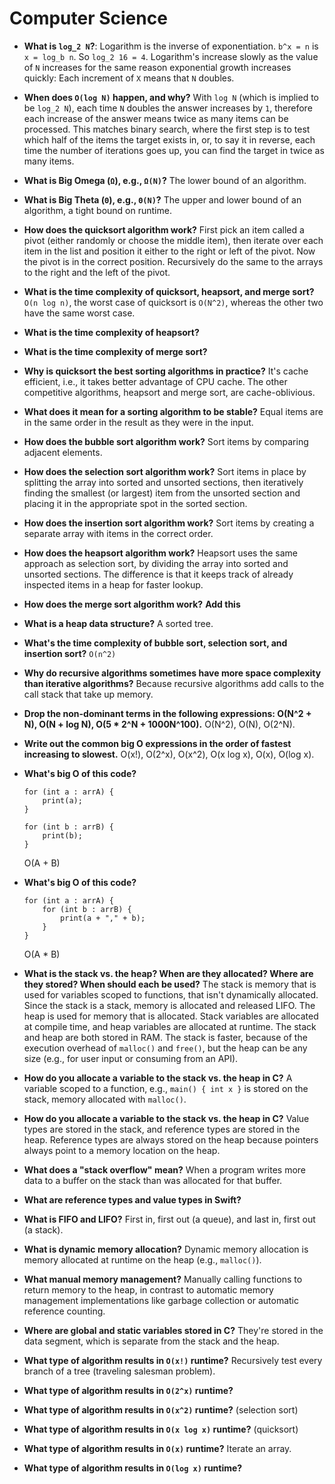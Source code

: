 # Computer Science

- **What is `log_2 N`?**: Logarithm is the inverse of exponentiation. `b^x = n` is `x = log_b n`. So `log_2 16 = 4`. Logarithm's increase slowly as the value of `N` increases for the same reason exponential growth increases quickly: Each increment of `X` means that `N` doubles.
- **When does `O(log N)` happen, and why?** With `log N` (which is implied to be `log_2 N`), each time `N` doubles the answer increases by `1`, therefore each increase of the answer means twice as many items can be processed. This matches binary search, where the first step is to test which half of the items the target exists in, or, to say it in reverse, each time the number of iterations goes up, you can find the target in twice as many items.
- **What is Big Omega (`Ω`), e.g., `Ω(N)`?** The lower bound of an algorithm.
- **What is Big Theta (`Θ`), e.g., `Θ(N)`?** The upper and lower bound of an algorithm, a tight bound on runtime.
- **How does the quicksort algorithm work?** First pick an item called a pivot (either randomly or choose the middle item), then iterate over each item in the list and position it either to the right or left of the pivot. Now the pivot is in the correct position. Recursively do the same to the arrays to the right and the left of the pivot.
- **What is the time complexity of quicksort, heapsort, and merge sort?** `O(n log n)`, the worst case of quicksort is `O(N^2)`, whereas the other two have the same worst case.
- **What is the time complexity of heapsort?**
- **What is the time complexity of merge sort?**
- **Why is quicksort the best sorting algorithms in practice?** It's cache efficient, i.e., it takes better advantage of CPU cache. The other competitive algorithms, heapsort and merge sort, are cache-oblivious.
- **What does it mean for a sorting algorithm to be stable?** Equal items are in the same order in the result as they were in the input.
- **How does the bubble sort algorithm work?** Sort items by comparing adjacent elements.
- **How does the selection sort algorithm work?** Sort items in place by splitting the array into sorted and unsorted sections, then iteratively finding the smallest (or largest) item from the unsorted section and placing it in the appropriate spot in the sorted section.
- **How does the insertion sort algorithm work?** Sort items by creating a separate array with items in the correct order.
- **How does the heapsort algorithm work?** Heapsort uses the same approach as selection sort, by dividing the array into sorted and unsorted sections. The difference is that it keeps track of already inspected items in a heap for faster lookup.
- **How does the merge sort algorithm work?** **Add this**
- **What is a heap data structure?** A sorted tree.
- **What's the time complexity of bubble sort, selection sort, and insertion sort?** `O(n^2)`
- **Why do recursive algorithms sometimes have more space complexity than iterative algorithms?** Because recursive algorithms add calls to the call stack that take up memory.
- **Drop the non-dominant terms in the following expressions: O(N^2 + N), O(N + log N), O(5 * 2^N + 1000N^100).** O(N^2), O(N), O(2^N).
- **Write out the common big O expressions in the order of fastest increasing to slowest.** O(x!), O(2^x), O(x^2), O(x log x), O(x), O(log x).
- **What's big O of this code?**

    ```
    for (int a : arrA) {
        print(a);
    }

    for (int b : arrB) {
        print(b);
    }
    ```

    O(A + B)

- **What's big O of this code?**

    ```
    for (int a : arrA) {
        for (int b : arrB) {
            print(a + "," + b);
        }
    }
    ```

    O(A * B)
- **What is the stack vs. the heap? When are they allocated? Where are they stored? When should each be used?** The stack is memory that is used for variables scoped to functions, that isn't dynamically allocated. Since the stack is a stack, memory is allocated and released LIFO. The heap is used for memory that is allocated. Stack variables are allocated at compile time, and heap variables are allocated at runtime. The stack and heap are both stored in RAM. The stack is faster, because of the execution overhead of `malloc()` and `free()`, but the heap can be any size (e.g., for user input or consuming from an API).
- **How do you allocate a variable to the stack vs. the heap in C?** A variable scoped to a function, e.g., `main() { int x }` is stored on the stack, memory allocated with `malloc()`.
- **How do you allocate a variable to the stack vs. the heap in C?** Value types are stored in the stack, and reference types are stored in the heap. Reference types are always stored on the heap because pointers always point to a memory location on the heap.
- **What does a "stack overflow" mean?** When a program writes more data to a buffer on the stack than was allocated for that buffer.
- **What are reference types and value types in Swift?** 
- **What is FIFO and LIFO?** First in, first out (a queue), and last in, first out (a stack).
- **What is dynamic memory allocation?** Dynamic memory allocation is memory allocated at runtime on the heap (e.g., `malloc()`).
- **What manual memory management?** Manually calling functions to return memory to the heap, in contrast to automatic memory management implementations like garbage collection or automatic reference counting.
- **Where are global and static variables stored in C?** They're stored in the data segment, which is separate from the stack and the heap.
- **What type of algorithm results in `O(x!)` runtime?** Recursively test every branch of a tree (traveling salesman problem).
- **What type of algorithm results in `O(2^x)` runtime?**
- **What type of algorithm results in `O(x^2)` runtime?** (selection sort)
- **What type of algorithm results in `O(x log x)` runtime?** (quicksort)
- **What type of algorithm results in `O(x)` runtime?** Iterate an array.
- **What type of algorithm results in `O(log x)` runtime?**